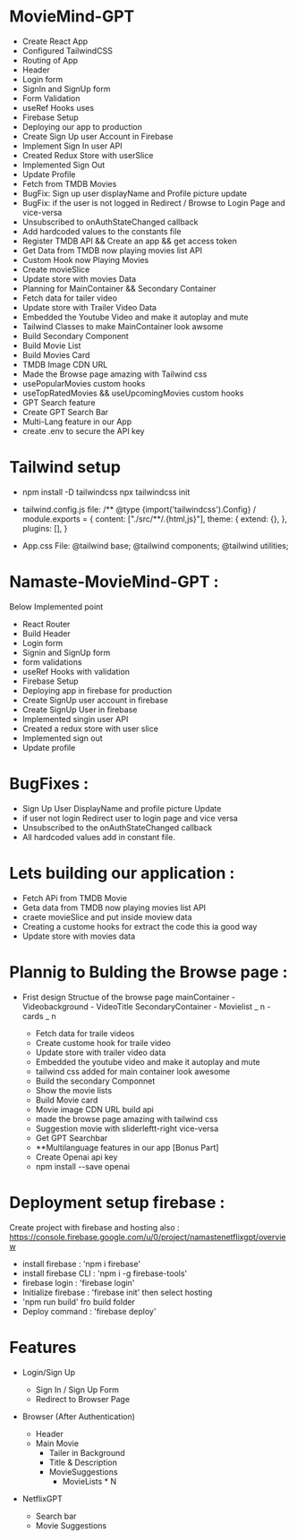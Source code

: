 # MovieMind-GPT

- Create React App
- Configured TailwindCSS
- Routing of App
- Header
- Login form
- SignIn and SignUp form
- Form Validation
- useRef Hooks uses
- Firebase Setup
- Deploying our app to production
- Create Sign Up user Account in Firebase
- Implement Sign In user API
- Created Redux Store with userSlice
- Implemented Sign Out
- Update Profile
- Fetch from TMDB Movies
- BugFix: Sign up user displayName and Profile picture update
- BugFix: if the user is not logged in Redirect / Browse to Login Page and vice-versa
- Unsubscribed to onAuthStateChanged callback
- Add hardcoded values to the constants file
- Register TMDB API && Create an app && get access token
- Get Data from TMDB now playing movies list API
- Custom Hook now Playing Movies
- Create movieSlice
- Update store with movies Data
- Planning for MainContainer && Secondary Container
- Fetch data for tailer video
- Update store with Trailer Video Data
- Embedded the Youtube Video and make it autoplay and mute
- Tailwind Classes to make MainContainer look awsome
- Build Secondary Component
- Build Movie List
- Build Movies Card
- TMDB Image CDN URL
- Made the Browse page amazing with Tailwind css
- usePopularMovies custom hooks
- useTopRatedMovies && useUpcomingMovies custom hooks
- GPT Search feature
- Create GPT Search Bar
- Multi-Lang feature in our App
- create .env to secure the API key

# Tailwind setup

- npm install -D tailwindcss npx tailwindcss init

- tailwind.config.js file: /** @type {import('tailwindcss').Config} / module.exports = { content: ["./src/**/.{html,js}"], theme: { extend: {}, }, plugins: [], }

- App.css File: @tailwind base; @tailwind components; @tailwind utilities;

# Namaste-MovieMind-GPT :

Below Implemented point

- React Router
- Build Header
- Login form
- Signin and SignUp form
- form validations
- useRef Hooks with validation
- Firebase Setup
- Deploying app in firebase for production
- Create SignUp user account in firebase
- Create SignUp User in firebase
- Implemented singin user API
- Created a redux store with user slice
- Implemented sign out
- Update profile

# BugFixes :

- Sign Up User DisplayName and profile picture Update
- if user not login Redirect user to login page and vice versa
- Unsubscribed to the onAuthStateChanged callback
- All hardcoded values add in constant file.

# Lets building our application :

- Fetch APi from TMDB Movie
- Geta data from TMDB now playing movies list API
- craete movieSlice and put inside moview data
- Creating a custome hooks for extract the code this ia good way
- Update store with movies data

# Plannig to Bulding the Browse page :

- Frist design Structue of the browse page mainContainer - Videobackground - VideoTitle SecondaryContainer - Movielist _ n - cards _ n

  - Fetch data for traile videos
  - Create custome hook for traile video
  - Update store with trailer video data
  - Embedded the youtube video and make it autoplay and mute
  - tailwind css added for main container look awesome
  - Build the secondary Componnet
  - Show the movie lists
  - Build Movie card
  - Movie image CDN URL build api
  - made the browse page amazing with tailwind css
  - Suggestion movie with sliderleftt-right vice-versa
  - Get GPT Searchbar
  - \*\*Multilanguage features in our app [Bonus Part]
  - Create Openai api key
  - npm install --save openai

# Deployment setup firebase :

Create project with firebase and hosting also : https://console.firebase.google.com/u/0/project/namastenetflixgpt/overview

- install firebase : 'npm i firebase'
- install firebase CLI : 'npm i -g firebase-tools'
- firebase login : 'firebase login'
- Initialize firebase : 'firebase init' then select hosting
- 'npm run build' fro build folder
- Deploy command : 'firebase deploy'

# Features

- Login/Sign Up

  - Sign In / Sign Up Form
  - Redirect to Browser Page

- Browser (After Authentication)

  - Header
  - Main Movie
    - Tailer in Background
    - Title & Description
    - MovieSuggestions
      - MovieLists \* N

- NetflixGPT
  - Search bar
  - Movie Suggestions
